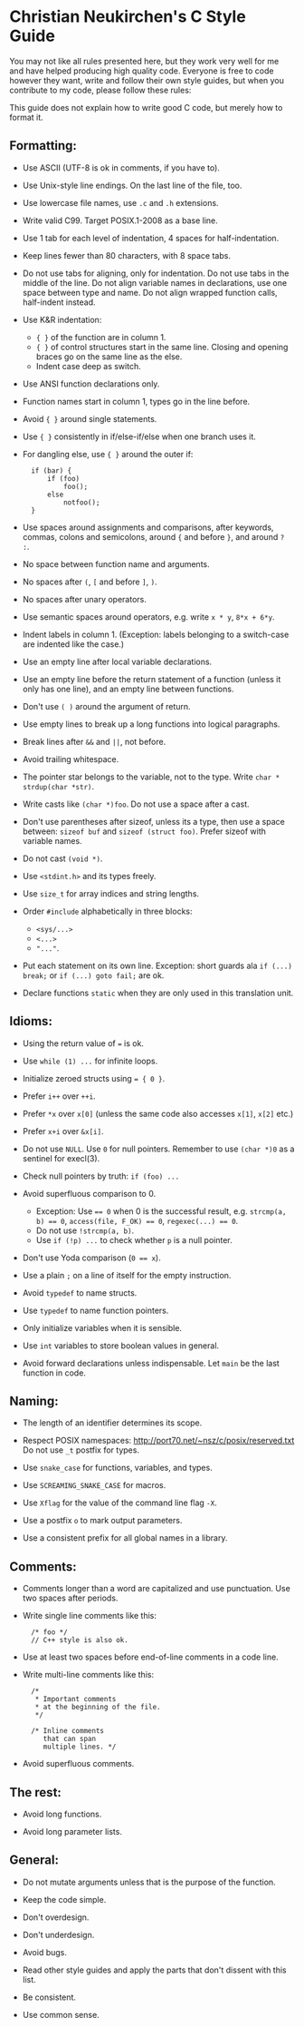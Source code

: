 # Christian Neukirchen's C Style Guide

You may not like all rules presented here, but they work very well for
me and have helped producing high quality code.  Everyone is free to
code however they want, write and follow their own style guides, but
when you contribute to my code, please follow these rules:

This guide does not explain how to write good C code,
but merely how to format it.

## Formatting:

* Use ASCII (UTF-8 is ok in comments, if you have to).

* Use Unix-style line endings.  On the last line of the file, too.

* Use lowercase file names, use `.c` and `.h` extensions.

* Write valid C99.  Target POSIX.1-2008 as a base line.

* Use 1 tab for each level of indentation, 4 spaces for half-indentation.

* Keep lines fewer than 80 characters, with 8 space tabs.

* Do not use tabs for aligning, only for indentation.
  Do not use tabs in the middle of the line.
  Do not align variable names in declarations,
  use one space between type and name.
  Do not align wrapped function calls, half-indent instead.

* Use K&R indentation:
  * `{ }` of the function are in column 1.
  * `{ }` of control structures start in the same line.
    Closing and opening braces go on the same line as the else.
  * Indent case deep as switch.

* Use ANSI function declarations only.

* Function names start in column 1, types go in the line before.

* Avoid `{ }` around single statements.

* Use `{ }` consistently in if/else-if/else when one branch uses it.

* For dangling else, use `{ }` around the outer if:

		if (bar) {
			if (foo)
				foo();
			else
				notfoo();
		}

* Use spaces around assignments and comparisons,
  after keywords, commas, colons and semicolons,
  around `{` and before `}`, and around `? :`.

* No space between function name and arguments.

* No spaces after `(`, `[` and before `]`, `)`.

* No spaces after unary operators.

* Use semantic spaces around operators, e.g. write `x * y`, `8*x + 6*y`.

* Indent labels in column 1.  (Exception: labels belonging to a
  switch-case are indented like the case.)

* Use an empty line after local variable declarations.

* Use an empty line before the return statement of a function (unless it
  only has one line), and an empty line between functions.

* Don't use `( )` around the argument of return.

* Use empty lines to break up a long functions into logical paragraphs.

* Break lines after `&&` and `||`, not before.

* Avoid trailing whitespace.

* The pointer star belongs to the variable, not to the type.
  Write `char * strdup(char *str)`.

* Write casts like `(char *)foo`.  Do not use a space after a cast.

* Don't use parentheses after sizeof, unless its a type, then use a
  space between: `sizeof buf` and `sizeof (struct foo)`.
  Prefer sizeof with variable names.

* Do not cast `(void *)`.

* Use `<stdint.h>` and its types freely.

* Use `size_t` for array indices and string lengths.

* Order `#include` alphabetically in three blocks:
  * `<sys/...>`
  * `<...>`
  * `"..."`.

* Put each statement on its own line.
  Exception: short guards ala `if (...) break;` or `if (...) goto fail;` are ok.

* Declare functions `static` when they are only used in this translation unit.

## Idioms:

* Using the return value of `=` is ok.

* Use `while (1) ...` for infinite loops.

* Initialize zeroed structs using `= { 0 }`.

* Prefer `i++` over `++i`.

* Prefer `*x` over `x[0]`
  (unless the same code also accesses `x[1]`, `x[2]` etc.)

* Prefer `x+i` over `&x[i]`.

* Do not use `NULL`.  Use `0` for null pointers.
  Remember to use `(char *)0` as a sentinel for execl(3).

* Check null pointers by truth: `if (foo) ...`

* Avoid superfluous comparison to 0.
  * Exception:  Use `== 0` when 0 is the successful result, e.g.
    `strcmp(a, b) == 0`, `access(file, F_OK) == 0`, `regexec(...) == 0`.
  * Do not use `!strcmp(a, b)`.
  * Use `if (!p) ...` to check whether `p` is a null pointer.

* Don't use Yoda comparison (`0 == x`).

* Use a plain `;` on a line of itself for the empty instruction.

* Avoid `typedef` to name structs.

* Use `typedef` to name function pointers.

* Only initialize variables when it is sensible.

* Use `int` variables to store boolean values in general.

* Avoid forward declarations unless indispensable.
  Let `main` be the last function in code.

## Naming:

* The length of an identifier determines its scope.

* Respect POSIX namespaces: http://port70.net/~nsz/c/posix/reserved.txt
  Do not use `_t` postfix for types.

* Use `snake_case` for functions, variables, and types.

* Use `SCREAMING_SNAKE_CASE` for macros.

* Use `Xflag` for the value of the command line flag `-X`.

* Use a postfix `o` to mark output parameters.

* Use a consistent prefix for all global names in a library.

## Comments:

* Comments longer than a word are capitalized and use punctuation.
  Use two spaces after periods.

* Write single line comments like this:

		/* foo */
		// C++ style is also ok.

* Use at least two spaces before end-of-line comments in a code line.

* Write multi-line comments like this:

		/*
		 * Important comments
		 * at the beginning of the file.
		 */

		/* Inline comments
		   that can span
		   multiple lines. */

* Avoid superfluous comments.

## The rest:

* Avoid long functions.

* Avoid long parameter lists.

## General:

* Do not mutate arguments unless that is the purpose of the function.

* Keep the code simple.

* Don't overdesign.

* Don't underdesign.

* Avoid bugs.

* Read other style guides and apply the parts that don't dissent with
  this list.

* Be consistent.

* Use common sense.
